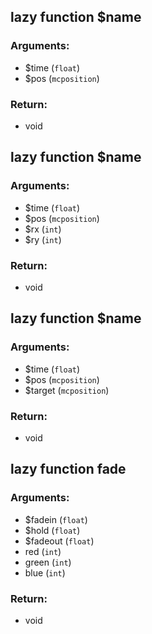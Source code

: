 ## lazy function $name
### Arguments:
- $time (`float`)
- $pos (`mcposition`)
### Return:
- void




## lazy function $name
### Arguments:
- $time (`float`)
- $pos (`mcposition`)
- $rx (`int`)
- $ry (`int`)
### Return:
- void




## lazy function $name
### Arguments:
- $time (`float`)
- $pos (`mcposition`)
- $target (`mcposition`)
### Return:
- void




## lazy function fade
### Arguments:
- $fadein (`float`)
- $hold (`float`)
- $fadeout (`float`)
- red (`int`)
- green (`int`)
- blue (`int`)
### Return:
- void





